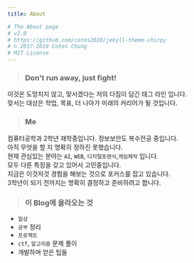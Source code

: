 ```yaml
---
title: About

# The About page
# v2.0
# https://github.com/cotes2020/jekyll-theme-chirpy
# © 2017-2019 Cotes Chung
# MIT License
---
```

   
    
> ### Don't run away, just fight!   


이것은 도망치지 않고, 맞서겠다는 저의 다짐이 담긴 태그 라인 입니다.   
맞서는 대상은 학업, 목표, 더 나아가 미래의 커리어가 될 것입니다.   


> ### Me   

컴퓨터공학과 2학년 재학중입니다. 정보보안도 복수전공 중입니다.   
아직 무엇을 할 지 명확히 정하진 못했습니다.    
현재 관심있는 분야는 `AI`, `WEB`, `디지털포렌식`,`게임제작` 입니다.    
모두 다른 특징을 갖고 있어서 고민중입니다.   
지금은 이것저것 경험을 해보는 것으로 포커스를 잡고 있습니다.   
 3학년이 되기 전까지는 명확히 결정하고 준비하려고 합니다.

> ### 이 Blog에 올라오는 것

* `일상`
* `공부` 정리
* `프로젝트`
* `ctf`, `알고리즘` 문제 풀이
* 개발하며 얻은 팁들   


  



